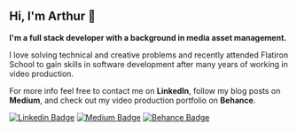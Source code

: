 ## Hi, I'm Arthur 👋

**I'm a full stack developer with a background in media asset management.**



I love solving technical and creative problems and recently attended Flatiron School to gain skills in software development after many years of working in video production.

For more info feel free to contact me on **LinkedIn**, follow my blog posts on **Medium**, and check out my video production portfolio on **Behance**.

[![Linkedin Badge](https://img.shields.io/badge/-artwilton-blue?style=flat&logo=Linkedin&logoColor=white&link=https://www.linkedin.com/in/artwilton/)](https://www.linkedin.com/in/artwilton/)
[![Medium Badge](https://img.shields.io/badge/-@artwilton-000000?style=flat&labelColor=000000&logo=Medium&link=https://medium.com/@artwilton)](https://medium.com/@artwilton)
[![Behance Badge](https://img.shields.io/badge/-@artwilton-1769ff?style=flat&labelColor=1769ff&logo=Behance&link=https://www.behance.net/artwilton)](https://www.behance.net/artwilton)


<!-- ### My Work

--- -->


<!-- is a ✨ _special_ ✨ repository because its `README.md` (this file) appears on your GitHub profile.

Here are some ideas to get you started:

- 🔭 I’m currently working on ...
- 🌱 I’m currently learning ...
- 👯 I’m looking to collaborate on ...
- 🤔 I’m looking for help with ...
- 💬 Ask me about ...
- 📫 How to reach me: ...
- 😄 Pronouns: ...
- ⚡ Fun fact: ... -->